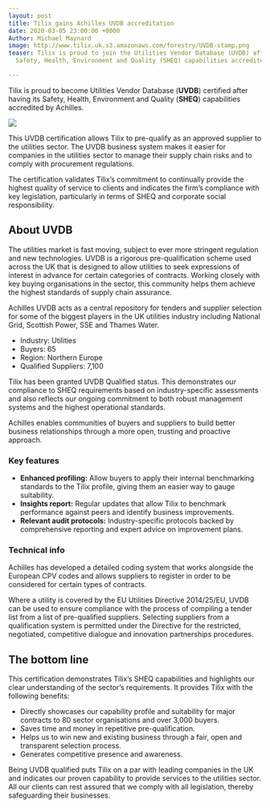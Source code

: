 ```yaml
---
layout: post
title: Tilix gains Achilles UVDB accreditation
date: 2020-03-05 23:00:00 +0000
Author: Michael Maynard
image: http://www.tilix.uk.s3.amazonaws.com/forestry/UVDB-stamp.png
teaser: Tilix is proud to join the Utilities Vendor Database (UVDB) after having its
  Safety, Health, Environment and Quality (SHEQ) capabilities accredited by Achilles.

---
```

Tilix is proud to become Utilities Vendor Database (**UVDB**) certified after having its Safety, Health, Environment and Quality (**SHEQ**) capabilities accredited by Achilles.

![](http://www.tilix.uk.s3.amazonaws.com/forestry/UVDB-stamp.png)

This UVDB certification allows Tilix to pre-qualify as an approved supplier to the utilities sector. The UVDB business system makes it easier for companies in the utilities sector to manage their supply chain risks and to comply with procurement regulations.

The certification validates Tilix’s commitment to continually provide the highest quality of service to clients and indicates the firm’s compliance with key legislation, particularly in terms of SHEQ and corporate social responsibility.

## **About UVDB**

The utilities market is fast moving, subject to ever more stringent regulation and new technologies. UVDB is a rigorous pre-qualification scheme used across the UK that is designed to allow utilities to seek expressions of interest in advance for certain categories of contracts. Working closely with key buying organisations in the sector, this community helps them achieve the highest standards of supply chain assurance.

Achilles UVDB acts as a central repository for tenders and supplier selection for some of the biggest players in the UK utilities industry including National Grid, Scottish Power, SSE and Thames Water.

* Industry: Utilities
* Buyers: 65
* Region: Northern Europe
* Qualified Suppliers: 7,100

Tilix has been granted UVDB Qualified status. This demonstrates our compliance to SHEQ requirements based on industry-specific assessments and also reflects our ongoing commitment to both robust management systems and the highest operational standards.

Achilles enables communities of buyers and suppliers to build better business relationships through a more open, trusting and proactive approach.

### Key features

* **Enhanced profiling:** Allow buyers to apply their internal benchmarking standards to the Tilix profile, giving them an easier way to gauge suitability.
* **Insights report:** Regular updates that allow Tilix to benchmark performance against peers and identify business improvements.
* **Relevant audit protocols:** Industry-specific protocols backed by comprehensive reporting and expert advice on improvement plans.

### Technical info

Achilles has developed a detailed coding system that works alongside the European CPV codes and allows suppliers to register in order to be considered for certain types of contracts.

Where a utility is covered by the EU Utilities Directive 2014/25/EU, UVDB can be used to ensure compliance with the process of compiling a tender list from a list of pre-qualified suppliers. Selecting suppliers from a qualification system is permitted under the Directive for the restricted, negotiated, competitive dialogue and innovation partnerships procedures.

## The bottom line

This certification demonstrates Tilix’s SHEQ capabilities and highlights our clear understanding of the sector’s requirements. It provides Tilix with the following benefits:

* Directly showcases our capability profile and suitability for major contracts to 80 sector organisations and over 3,000 buyers.
* Saves time and money in repetitive pre-qualification.
* Helps us to win new and existing business through a fair, open and transparent selection process.
* Generates competitive presence and awareness.

Being UVDB qualified puts Tilix on a par with leading companies in the UK and indicates our proven capability to provide services to the utilities sector. All our clients can rest assured that we comply with all legislation, thereby safeguarding their businesses.